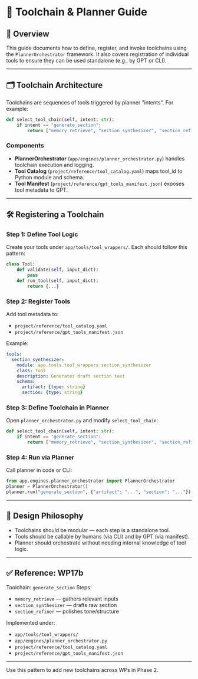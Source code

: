 # 🧰 Toolchain & Planner Guide

## 🧠 Overview
This guide documents how to define, register, and invoke toolchains using the `PlannerOrchestrator` framework. It also covers registration of individual tools to ensure they can be used standalone (e.g., by GPT or CLI).

---

## 🗂️ Toolchain Architecture
Toolchains are sequences of tools triggered by planner "intents". For example:

```python
def select_tool_chain(self, intent: str):
    if intent == "generate_section":
        return ["memory_retrieve", "section_synthesizer", "section_refiner"]
```

### Components
- **PlannerOrchestrator** (`app/engines/planner_orchestrator.py`) handles toolchain execution and logging.
- **Tool Catalog** (`project/reference/tool_catalog.yaml`) maps tool_id to Python module and schema.
- **Tool Manifest** (`project/reference/gpt_tools_manifest.json`) exposes tool metadata to GPT.

---

## 🛠️ Registering a Toolchain

### Step 1: Define Tool Logic
Create your tools under `app/tools/tool_wrappers/`. Each should follow this pattern:

```python
class Tool:
    def validate(self, input_dict):
        pass
    def run_tool(self, input_dict):
        return {...}
```

### Step 2: Register Tools
Add tool metadata to:
- `project/reference/tool_catalog.yaml`
- `project/reference/gpt_tools_manifest.json`

Example:
```yaml
tools:
  section_synthesizer:
    module: app.tools.tool_wrappers.section_synthesizer
    class: Tool
    description: Generates draft section text
    schema:
      artifact: {type: string}
      section: {type: string}
```

### Step 3: Define Toolchain in Planner
Open `planner_orchestrator.py` and modify `select_tool_chain`:
```python
def select_tool_chain(self, intent: str):
    if intent == "generate_section":
        return ["memory_retrieve", "section_synthesizer", "section_refiner"]
```

### Step 4: Run via Planner
Call planner in code or CLI:
```python
from app.engines.planner_orchestrator import PlannerOrchestrator
planner = PlannerOrchestrator()
planner.run("generate_section", {"artifact": "...", "section": "..."})
```

---

## 🔄 Design Philosophy
- Toolchains should be modular — each step is a standalone tool.
- Tools should be callable by humans (via CLI) and by GPT (via manifest).
- Planner should orchestrate without needing internal knowledge of tool logic.

---

## ✅ Reference: WP17b
Toolchain: `generate_section`
Steps:
- `memory_retrieve` — gathers relevant inputs
- `section_synthesizer` — drafts raw section
- `section_refiner` — polishes tone/structure

Implemented under:
- `app/tools/tool_wrappers/`
- `app/engines/planner_orchestrator.py`
- `project/reference/tool_catalog.yaml`
- `project/reference/gpt_tools_manifest.json`

---

Use this pattern to add new toolchains across WPs in Phase 2.